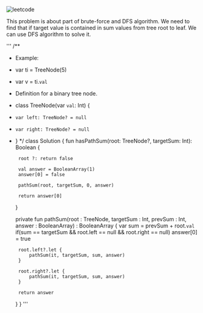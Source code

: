 ![leetcode](https://user-images.githubusercontent.com/77060863/193982636-455480ec-fba0-4b5b-8576-4b40b209edb5.PNG)

This problem is about part of brute-force and DFS algorithm.
We need to find that if target value is contained in sum values from tree root to leaf.
We can use DFS algorithm to solve it.

'''
/**
 * Example:
 * var ti = TreeNode(5)
 * var v = ti.`val`
 * Definition for a binary tree node.
 * class TreeNode(var `val`: Int) {
 *     var left: TreeNode? = null
 *     var right: TreeNode? = null
 * }
 */
class Solution {
    fun hasPathSum(root: TreeNode?, targetSum: Int): Boolean {
    
        root ?: return false
        
        val answer = BooleanArray(1)
        answer[0] = false
        
        pathSum(root, targetSum, 0, answer)
        
        return answer[0]
    }
    
    private fun pathSum(root : TreeNode, targetSum : Int, prevSum : Int, answer : BooleanArray) : BooleanArray {
        var sum = prevSum + root.`val`
        if(sum == targetSum && root.left == null && root.right == null) answer[0] = true
        
        root.left?.let {
            pathSum(it, targetSum, sum, answer)
        }
        
        root.right?.let {
            pathSum(it, targetSum, sum, answer)
        }
        
        return answer
    }
}
'''
